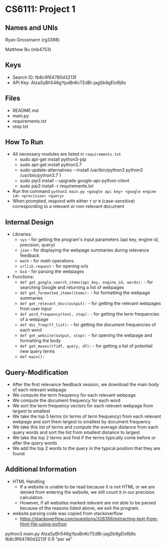 # CS6111: Project 1
## Names and UNIs
Ryan Grossmann
(rg3398)

Matthew Bu
(mb4753)

## Keys
  * Search ID: fb8c9f64780d3213f
  * API Key: AIzaSyBh546gYpsBnKcTEdBi-jagSb9gEIoRj6s
  
## Files
  * README.md
  * main.py
  * requirements.txt
  * stop.txt
  
## How To Run
  * All necessary modules are listed in `requirements.txt`
      * sudo apt-get install python3-pip
      * sudo apt-get install python3.7
      * sudo update-alternatives --install /usr/bin/python3 python3 /usr/bin/python3.7 1
      * sudo pip3 install --upgrade google-api-python-client
      * sudo pip3 install -r requirements.txt
  * Run the command  `python3 main.py <google api key> <google engine id> <precision> <query>`
  * When prompted, respond with either `Y` or `N` (case-sensitive) corresponding to a relevant or non-relevant document

## Internal Design
  * Libraries:
      * `sys` - for getting the program's input parameters (api key, engine id, precision, query)
      * `json` - for displaying the webpage summaries during relevance feedback
      * `math` - for math operations
      * `urllib.request` - for opening urls
      * `bs4` - for parsing the webpages
   * Functions:
      * `def get_google_search_items(api_key, engine_id, words):` - for searching Google and returning a list of webpages
      * `def get_formatted_items(items):` - for formatting the webpage summaries
      * `def get_relevant_docs(output):` - for getting the relevant webpages from user input
      * `def word_frequency(text, stop):` - for getting the term frequencies of a webpage
      * `def doc_freq(tf_list):` - for getting the document frequencies of each word
      * `def get_website(output, stop):` - for opening the webpage and formatting the body
      * `def get_maxes(tfidf, query, df):` - for getting a list of potential new query terms
      * `def main():`

## Query-Modification
  * After the first relevance feedback session, we download the main body of each relevant webpage
  * We compute the term frequency for each relevant webpage
  * We compute the document frequency for each word
  * We sort the term frequency vectors for each relevant webpage from largest to smallest
  * We take the top 5 terms (in terms of term frequency) from each relevant webpage and sort them largest to smallest by document frequency
  * We take this list of terms and compute the average distance from each query words and sort the list from smallest distance to largest
  * We take the top 2 terms and find if the terms typically come before or after the query words
  * We add the top 2 words to the query in the typical position that they are found

## Additional Information
  * HTML Handling
       * If a website is unable to be read because it is not HTML or we are denied from entering the website, we still count it in our precision calculation.
       * However, if all websites marked relevant are not able to be parsed because of the reasons listed above, we exit the program. 
  * website parsing code was copied from stackoverflow
      * https://stackoverflow.com/questions/328356/extracting-text-from-html-file-using-python


python3 main.py AIzaSyBh546gYpsBnKcTEdBi-jagSb9gEIoRj6s fb8c9f64780d3213f 0.9 "per se"
